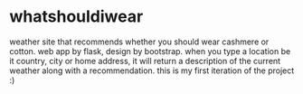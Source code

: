 # whatshouldiwear
weather site that recommends whether you should wear cashmere or cotton. web app by flask, design by bootstrap. 
when you type a location be it country, city or home address, it will return a description of the current weather along with a recommendation.
this is my first iteration of the project :) 

